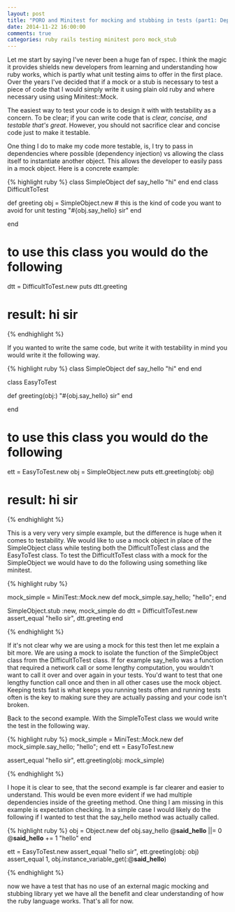 ```yaml
---
layout: post
title: "PORO and Minitest for mocking and stubbing in tests (part1: Dependency injection)"
date: 2014-11-22 16:00:00
comments: true
categories: ruby rails testing minitest poro mock_stub
---
```


Let me start by saying I've never been a huge fan of rspec.  I think the magic it provides shields new developers from learning and understanding how ruby works, which is partly what unit testing aims to offer in the first place.  Over the years I've decided that if a mock or a stub is necessary to test a piece of code that I would simply write it using plain old ruby and where necessary using using Minitest::Mock. 

The easiest way to test your code is to design it with with testability as a concern.  To be clear; if you can write code that is *clear, concise, and testable that's great*.  However, you should not sacrifice clear and concise code just to make it testable. 

One thing I do to make my code more testable, is, I try to pass in dependencies where possible (dependency injection) vs allowing the class itself to instantiate another object.  This allows the developer to easily pass in a mock object.  Here is a concrete example:

{% highlight ruby %}
class SimpleObject
  def say_hello
    "hi"
  end
end
class DifficultToTest

  def greeting
    obj = SimpleObject.new # this is the kind of code you want to avoid for unit testing
    "#{obj.say_hello} sir"
  end

end

# to use this class you would do the following
dtt = DifficultToTest.new
puts dtt.greeting

# result: hi sir

{% endhighlight %}

If you wanted to write the same code, but write it with testability in mind you would write it the following way.

{% highlight ruby %}
class SimpleObject
  def say_hello
    "hi"
  end
end

class EasyToTest

  def greeting(obj:)
    "#{obj.say_hello} sir"
  end

end

# to use this class you would do the following
ett = EasyToTest.new
obj = SimpleObject.new
puts ett.greeting(obj: obj)

# result: hi sir

{% endhighlight %}

This is a very very very simple example, but the difference is huge when it comes to testability.  We would like to use a mock object in place of the SimpleObject class while testing both the DifficultToTest class and the EasyToTest class.  To test the DifficultToTest class with a mock for the SimpleObject we would have to do the following using something like minitest.

{% highlight ruby %}

mock_simple = MiniTest::Mock.new
def mock_simple.say_hello; "hello"; end 

SimpleObject.stub :new, mock_simple do 
  dtt = DifficultToTest.new
  assert_equal "hello sir", dtt.greeting
end

{% endhighlight %}

If it's not clear why we are using a mock for this test then let me explain a bit more.  We are using a mock to isolate the function of the SimpleObject class from the DifficultToTest class.  If for example say_hello was a function that required a network call or some lengthy computation, you wouldn't want to call it over and over again in your tests.  You'd want to test that one lengthy function call once and then in all other cases use the mock object.  Keeping tests fast is what keeps you running tests often and running tests often is the key to making sure they are actually passing and your code isn't broken.

Back to the second example.  With the SimpleToTest class we would write the test in the following way.
 
{% highlight ruby %}
mock_simple = MiniTest::Mock.new
def mock_simple.say_hello; "hello"; end 
ett = EasyToTest.new

assert_equal "hello sir", ett.greeting(obj: mock_simple)

{% endhighlight %}

I hope it is clear to see, that the second example is far clearer and easier to understand.  This would be even more evident if we had multiple dependencies inside of the greeting method.  One thing I am missing in this example is expectation checking.  In a simple case I would likely do the following if I wanted to test that the say_hello method was actually called.

{% highlight ruby %}
obj = Object.new
def obj.say_hello
  @__said_hello__ ||= 0
  @__said_hello__ += 1
  "hello"
end

ett = EasyToTest.new
assert_equal "hello sir", ett.greeting(obj: obj)
assert_equal 1, obj.instance_variable_get(:@__said_hello__)
  
{% endhighlight %}

now we have a test that has no use of an external magic mocking and stubbing library yet we have all the benefit and clear understanding of how the ruby language works.  That's all for now. 


